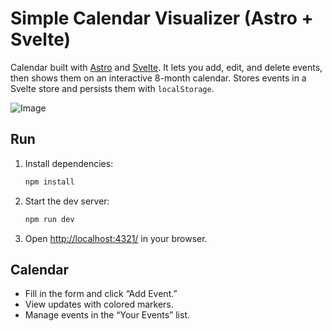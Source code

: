 # Simple Calendar Visualizer (Astro + Svelte)

Calendar built with [Astro](https://astro.build/) and [Svelte](https://svelte.dev/). It lets you add, edit, and delete events, then shows them on an interactive 8-month calendar. Stores events in a Svelte store and persists them with `localStorage`.
 
![Image](https://github.com/user-attachments/assets/f2c6c47d-b6f4-449b-9427-e292044c05d8)

## Run

1. Install dependencies:
   ```bash
   npm install
   ```
2. Start the dev server:
   ```bash
   npm run dev
   ```
3. Open [http://localhost:4321/](http://localhost:4321/) in your browser. 

## Calendar

- Fill in the form and click “Add Event.”  
- View updates with colored markers.  
- Manage events in the “Your Events” list.  
